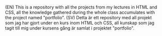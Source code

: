 (EN)  This is a repository with all the projects from my lectures in HTML and CSS, all the knowledge gathered during the whole class accumulates with the project named "portfolio".
(SV)  Detta är ett repository med all projekt som jag har gjort under en kurs inom HTML och CSS, all kunskap som jag tagit till mig under kursens gång är samlat i projektet "portfolio". 
